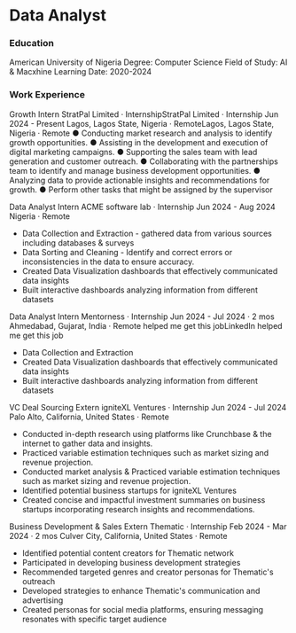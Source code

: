 # Data Analyst

### Education
American University of Nigeria
Degree: Computer Science
Field of Study: AI & Macxhine Learning
Date: 2020-2024

### Work Experience
Growth Intern
StratPal Limited · InternshipStratPal Limited · Internship
Jun 2024 - Present 
Lagos, Lagos State, Nigeria · RemoteLagos, Lagos State, Nigeria · Remote
● Conducting market research and analysis to identify growth opportunities.
● Assisting in the development and execution of digital marketing campaigns.
● Supporting the sales team with lead generation and customer outreach.
● Collaborating with the partnerships team to identify and manage business development opportunities.
● Analyzing data to provide actionable insights and recommendations for growth.
● Perform other tasks that might be assigned by the supervisor

Data Analyst Intern
ACME software lab · Internship
Jun 2024 - Aug 2024 
Nigeria · Remote
- Data Collection and Extraction - gathered data from various sources including databases & surveys
- Data Sorting and Cleaning - Identify and correct errors or inconsistencies in the data to ensure accuracy.
- Created Data Visualization dashboards that effectively communicated data insights
- Built interactive dashboards analyzing information from different datasets

Data Analyst Intern
Mentorness · Internship
Jun 2024 - Jul 2024 · 2 mos
Ahmedabad, Gujarat, India · Remote
 helped me get this jobLinkedIn helped me get this job
- Data Collection and Extraction
- Created Data Visualization dashboards that effectively communicated data insights
- Built interactive dashboards analyzing information from different datasets

VC Deal Sourcing Extern
igniteXL Ventures · Internship
Jun 2024 - Jul 2024 
Palo Alto, California, United States · Remote
- Conducted in-depth research using platforms like Crunchbase & the internet to gather data and insights.
- Practiced variable estimation techniques such as market sizing and revenue projection.
- Conducted market analysis & Practiced variable estimation techniques such as market sizing and revenue projection.
- Identified potential business startups for igniteXL Ventures
- Created concise and impactful investment summaries on business startups incorporating research insights and recommendations.

Business Development & Sales Extern
Thematic · Internship
Feb 2024 - Mar 2024 · 2 mos
Culver City, California, United States · Remote
- Identified potential content creators for Thematic network
- Participated in developing business development strategies
- Recommended targeted genres and creator personas for Thematic's outreach
- Developed strategies to enhance Thematic's communication and advertising
- Created personas for social media platforms, ensuring messaging resonates with specific target audience 
